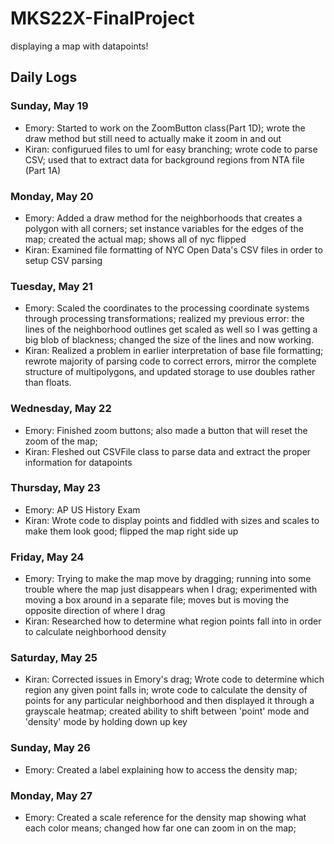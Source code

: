 # MKS22X-FinalProject
displaying a map with datapoints!


## Daily Logs
### Sunday, May 19
- Emory: Started to work on the ZoomButton class(Part 1D); wrote the draw method but still need to actually make it zoom in and out
- Kiran: configurued files to uml for easy branching; wrote code to parse CSV; used that to extract data for background regions from NTA file (Part 1A)

### Monday, May 20
- Emory: Added a draw method for the neighborhoods that creates a polygon with all corners; set instance variables for the edges of the map; created the actual map; shows all of nyc flipped
- Kiran: Examined file formatting of NYC Open Data's CSV files in order to setup CSV parsing

### Tuesday, May 21
- Emory: Scaled the coordinates to the processing coordinate systems through processing transformations; realized my previous error: the lines of the neighborhood outlines get scaled as well so I was getting a big blob of blackness; changed the size of the lines and now working.
- Kiran: Realized a problem in earlier interpretation of base file formatting; rewrote majority of parsing code to correct errors, mirror the complete structure of multipolygons, and updated storage to use doubles rather than floats.

### Wednesday, May 22
- Emory: Finished zoom buttons; also made a button that will reset the zoom of the map;
- Kiran: Fleshed out CSVFile class to parse data and extract the proper information for datapoints

### Thursday, May 23
- Emory: AP US History Exam
- Kiran: Wrote code to display points and fiddled with sizes and scales to make them look good; flipped the map right side up

### Friday, May 24
- Emory: Trying to make the map move by dragging; running into some trouble where the map just disappears when I drag; experimented with moving a box around in a separate file; moves but is moving the opposite direction of where I drag
- Kiran: Researched how to determine what region points fall into in order to calculate neighborhood density

### Saturday, May 25
- Kiran: Corrected issues in Emory's drag; Wrote code to determine which region any given point falls in; wrote code to calculate the density of points for any particular neighborhood and then displayed it through a grayscale heatmap; created ability to shift between 'point' mode and 'density' mode by holding down up key

### Sunday, May 26
- Emory: Created a label explaining how to access the density map;

### Monday, May 27
- Emory: Created a scale reference for the density map showing what each color means; changed how far one can zoom in on the map;
